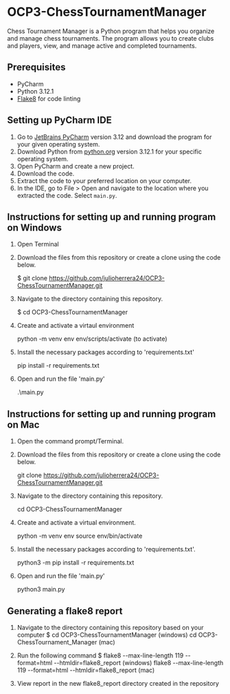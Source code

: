 # OCP3-ChessTournamentManager

Chess Tournament Manager is a Python program that helps you organize and manage chess tournaments. The program allows you to create clubs and players, view, and manage active and completed tournaments.

## Prerequisites
- PyCharm
- Python 3.12.1
- [Flake8](https://flake8.pycqa.org/) for code linting

## Setting up PyCharm IDE
1. Go to [JetBrains PyCharm](https://www.jetbrains.com/pycharm/) version 3.12 and download the program for your given operating system.
2. Download Python from [python.org](https://www.python.org/downloads/) version 3.12.1 for your specific operating system.
3. Open PyCharm and create a new project.
4. Download the code.
5. Extract the code to your preferred location on your computer.
6. In the IDE, go to File > Open and navigate to the location where you extracted the code. Select `main.py`.

## Instructions for setting up and running program on Windows
1. Open Terminal
2. Download the files from this repository or create a clone using the code below.

   $ git clone https://github.com/julioherrera24/OCP3-ChessTournamentManager.git
   
3. Navigate to the directory containing this repository.

   $ cd OCP3-ChessTournamentManager
   
4. Create and activate a virtaul environment

   python -m venv env
   env/scripts/activate (to activate)
   
5. Install the necessary packages according to 'requirements.txt'

   pip install -r requirements.txt
   
6. Open and run the file 'main.py'

    .\main.py

## Instructions for setting up and running program on Mac
1. Open the command prompt/Terminal.
2. Download the files from this repository or create a clone using the code below.

   git clone https://github.com/julioherrera24/OCP3-ChessTournamentManager.git
   
3. Navigate to the directory containing this repository.

   cd OCP3-ChessTournamentManager

4. Create and activate a virtual environment.

   python -m venv env
   source env/bin/activate
   
5. Install the necessary packages according to 'requirements.txt'.

   python3 -m pip install -r requirements.txt

6. Open and run the file 'main.py'

   python3 main.py

## Generating a flake8 report
1. Navigate to the directory containing this repository based on your computer
   $ cd OCP3-ChessTournamentManager    (windows)
   cd OCP3-ChessTournament_Manager     (mac)
   
2. Run the following command
   $ flake8 --max-line-length 119 --format=html --htmldir=flake8_report    (windows)
   flake8 --max-line-length 119 --format=html --htmldir=flake8_report      (mac)

3. View report in the new flake8_report directory created in the repository






